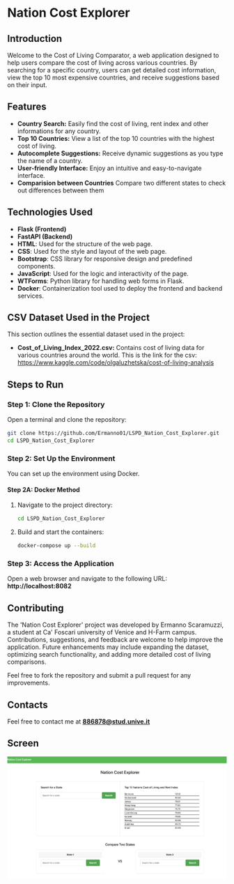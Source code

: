 # Nation Cost Explorer

## Introduction

Welcome to the Cost of Living Comparator, a web application designed to help users compare the cost of living across various countries. By searching for a specific country, users can get detailed cost information, view the top 10 most expensive countries, and receive suggestions based on their input.

## Features

- **Country Search:** Easily find the cost of living, rent index and other informations for any country.
- **Top 10 Countries:** View a list of the top 10 countries with the highest cost of living.
- **Autocomplete Suggestions:** Receive dynamic suggestions as you type the name of a country.
- **User-friendly Interface:** Enjoy an intuitive and easy-to-navigate interface.
- **Comparision between Countries** Compare two different states to check out differences between them

## Technologies Used

- **Flask (Frontend)**
- **FastAPI (Backend)**
- **HTML**: Used for the structure of the web page.
- **CSS**: Used for the style and layout of the web page.
- **Bootstrap**: CSS library for responsive design and predefined components.
- **JavaScript**: Used for the logic and interactivity of the page.
- **WTForms**: Python library for handling web forms in Flask.
- **Docker**: Containerization tool used to deploy the frontend and backend services.

## CSV Dataset Used in the Project

This section outlines the essential dataset used in the project:

- **Cost_of_Living_Index_2022.csv:** Contains cost of living data for various countries around the world.
This is the link for the csv: https://www.kaggle.com/code/olgaluzhetska/cost-of-living-analysis

## Steps to Run

### Step 1: Clone the Repository

Open a terminal and clone the repository:

```bash
git clone https://github.com/Ermanno01/LSPD_Nation_Cost_Explorer.git
cd LSPD_Nation_Cost_Explorer
```

### Step 2: Set Up the Environment

You can set up the environment using Docker.


#### Step 2A: Docker Method

1.  Navigate to the project directory:
    ```bash
    cd LSPD_Nation_Cost_Explorer
    ```

2.  Build and start the containers:
    ```bash
    docker-compose up --build
    ```

### Step 3: Access the Application

Open a web browser and navigate to the following URL: **http://localhost:8082**


## Contributing

The 'Nation Cost Explorer' project was developed by Ermanno Scaramuzzi, a student at Ca' Foscari university of Venice and H-Farm campus. Contributions, suggestions, and feedback are welcome to help improve the application. Future enhancements may include expanding the dataset, optimizing search functionality, and adding more detailed cost of living comparisons.

Feel free to fork the repository and submit a pull request for any improvements.

## Contacts

Feel free to contact me at **886878@stud.unive.it**

## Screen

![alt text](./site_view.png)